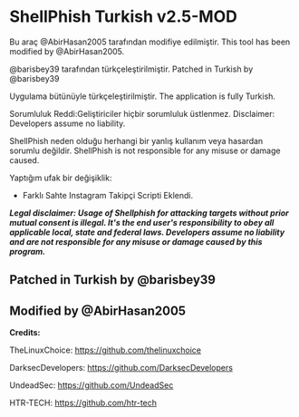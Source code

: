 # ShellPhish Turkish v2.5-MOD


Bu araç @AbirHasan2005 tarafından modifiye edilmiştir.
This tool has been modified by @AbirHasan2005.

@barisbey39 tarafından türkçeleştirilmiştir.
Patched in Turkish by @barisbey39

Uygulama bütünüyle türkçeleştirilmiştir.
The application is fully Turkish.

Sorumluluk Reddi:Geliştiriciler hiçbir sorumluluk üstlenmez.
Disclaimer: Developers assume no liability.

ShellPhish neden olduğu herhangi bir yanlış kullanım veya hasardan sorumlu değildir.
ShellPhish is not responsible for any misuse or damage caused.

Yaptığım ufak bir değişiklik:

- Farklı Sahte Instagram Takipçi Scripti Eklendi.
  
***Legal disclaimer:
Usage of Shellphish for attacking targets without prior mutual consent is illegal. It's the end user's responsibility to obey all applicable local, state and federal laws. Developers assume no liability and are not responsible for any misuse or damage caused by this program.***

## Patched in Turkish by @barisbey39

## Modified by @AbirHasan2005

**Credits:**

TheLinuxChoice: https://github.com/thelinuxchoice

DarksecDevelopers: https://github.com/DarksecDevelopers

UndeadSec: https://github.com/UndeadSec

HTR-TECH: https://github.com/htr-tech
